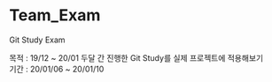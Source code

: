 # Team_Exam
Git Study Exam

목적 : 19/12 ~ 20/01 두달 간 진행한 Git Study를 실제 프로젝트에 적용해보기  
기간 : 20/01/06 ~ 20/01/10
